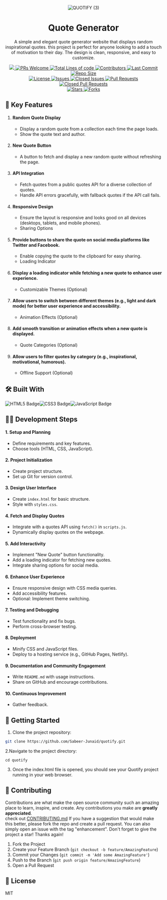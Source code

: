 <!-- Cover -->
<div align = "center">
  
![QUOTIFY (3)](https://github.com/Sabeer-Junaid/quotify/assets/59570904/ca33dcdb-4e52-45b8-9657-6580a9189c0f)

# Quote Generator

</div>

<!-- description -->

<p align = "center">
A simple and elegant quote generator website that displays random inspirational quotes.  this project is perfect for anyone looking to add a touch of motivation to their day. The design is clean, responsive, and easy to customize. <Br>
</p>

<!-- shield -->

<div align = "center">
  <a href="https://github.com/Sabeer-Junaid/quotify">
    <img src="https://img.shields.io/badge/Open%20Source-%F0%9F%90%A5-blue.svg"/>
  </a>
  
<a href="https://github.com/Sabeer-Junaid/quotify/pulls">
    <img src="https://img.shields.io/badge/PRs-welcome-brightgreen.svg?style=flat" alt="PRs Welcome"/>
</a>

<a href="https://github.com/Sabeer-Junaid/quotify">
    <img src="https://tokei.rs/b1/github/Sabeer-Junaid/quotify?style=flat category=lines" alt="Total Lines of code"/>
  </a>

  <a href="https://github.com/Sabeer-Junaid/quotify/graphs/contributors">
    <img src="https://img.shields.io/github/contributors/Sabeer-Junaid/quotify" alt="Contributors"/>
  </a>

  <a href="https://github.com/Sabeer-Junaid/quotify/commits/main">
    <img src="https://img.shields.io/github/last-commit/Sabeer-Junaid/quotify" alt="Last Commit"/>
  </a>

   <a href="https://github.com/Sabeer-Junaid/quotify">
    <img src="https://img.shields.io/github/repo-size/Sabeer-Junaid/quotify" alt="Repo Size"/>
  </a> <br>

  <a href="https://github.com/Sabeer-Junaid/quotify/blob/master/LICENSE">
    <img src="https://img.shields.io/github/license/Sabeer-Junaid/quotify" alt="License"/>
  </a>

  <a href="https://github.com/Sabeer-Junaid/quotify/issues">
    <img src="https://img.shields.io/github/issues/Sabeer-Junaid/quotify?color=red" alt="Issues"/>
  </a>

  <a href="https://github.com/Sabeer-Junaid/quotify/issues?q=is%3Aissue+is%3Aclosed">
    <img src="https://img.shields.io/github/issues-closed/Sabeer-Junaid/quotify" alt="Closed Issues"/>
  </a>

 <a href="https://github.com/Sabeer-Junaid/quotify/pulls">
    <img src="https://img.shields.io/github/issues-pr/Sabeer-Junaid/quotify?color=purple" alt="Pull Requests"/>
  </a>

  <a href="https://github.com/Sabeer-Junaid/quotify/pulls?q=is%3Apr+is%3Aclosed">
    <img src="https://img.shields.io/github/issues-pr-closed/Sabeer-Junaid/quotify" alt="Closed Pull Requests"/>
  </a><br>   

  <a href="https://github.com/Sabeer-Junaid/quotify">
    <img src="https://img.shields.io/github/stars/Sabeer-Junaid/quotify" alt="Stars"/>
  </a>

  <a href="https://github.com/Sabeer-Junaid/quotify/network/members">
    <img src="https://img.shields.io/github/forks/Sabeer-Junaid/quotify" alt="Forks"/>
  </a>
</div>

<!-- Key Features -->

## 🌟 Key Features

1. #### Random Quote Display
   * Display a random quote from a collection each time the page loads.
   * Show the quote text and author.

2. #### New Quote Button
   * A button to fetch and display a new random quote without refreshing the page.

3. #### API Integration
   * Fetch quotes from a public quotes API for a diverse collection of quotes.
   * Handle API errors gracefully, with fallback quotes if the API call fails.

4. #### Responsive Design
   * Ensure the layout is responsive and looks good on all devices (desktops, tablets, and mobile phones).
   * Sharing Options

5. #### Provide buttons to share the quote on social media platforms like Twitter and Facebook.
   * Enable copying the quote to the clipboard for easy sharing.
   * Loading Indicator

6. #### Display a loading indicator while fetching a new quote to enhance user experience.
   * Customizable Themes (Optional)

7. #### Allow users to switch between different themes (e.g., light and dark mode) for better user experience and accessibility.
   * Animation Effects (Optional)

8. #### Add smooth transition or animation effects when a new quote is displayed.
   - Quote Categories (Optional)

9. #### Allow users to filter quotes by category (e.g., inspirational, motivational, humorous).
   - Offline Support (Optional)

## 🛠️  Built With

<img src="https://img.shields.io/badge/HTML5-E34F26?style=for-the-badge&logo=html5&logoColor=white" alt="HTML5 Badge"><img src="https://img.shields.io/badge/CSS3-1572B6?style=for-the-badge&logo=css3&logoColor=white" alt="CSS3 Badge"><img src="https://img.shields.io/badge/JavaScript-F7DF1E?style=for-the-badge&logo=javascript&logoColor=black" alt="JavaScript Badge">

<!-- Devlopment Steps -->

## 👩‍💻 Development Steps

#### 1. Setup and Planning
- Define requirements and key features.
- Choose tools (HTML, CSS, JavaScript).

#### 2. Project Initialization
- Create project structure.
- Set up Git for version control.

#### 3. Design User Interface
- Create `index.html` for basic structure.
- Style with `styles.css`.

#### 4. Fetch and Display Quotes
- Integrate with a quotes API using `fetch()` in `scripts.js`.
- Dynamically display quotes on the webpage.

#### 5. Add Interactivity
- Implement "New Quote" button functionality.
- Add a loading indicator for fetching new quotes.
- Integrate sharing options for social media.

#### 6. Enhance User Experience
- Ensure responsive design with CSS media queries.
- Add accessibility features.
- Optional: Implement theme switching.

#### 7. Testing and Debugging
- Test functionality and fix bugs.
- Perform cross-browser testing.

#### 8. Deployment
- Minify CSS and JavaScript files.
- Deploy to a hosting service (e.g., GitHub Pages, Netlify).

#### 9. Documentation and Community Engagement
- Write `README.md` with usage instructions.
- Share on GitHub and encourage contributions.

#### 10. Continuous Improvement
- Gather feedback.

<!-- getting started -->

## 🚀 Getting Started

1. Clone the project repository:

```bash
git clone https://github.com/Sabeer-Junaid/quotify.git
```

2.Navigate to the project directory:

```
cd quotify
```


3. Once the index.html file is opened, you should see your Quotify project running in your web browser.

<!-- Contributing -->
## 🤝 Contributing

Contributions are what make the open source community such an amazing place to learn, inspire, and create. Any contributions you make are **greatly appreciated**.<br>
check out <a href="https://github.com/Sabeer-Junaid/quotify/blob/main/General_Contributing.md" target="blank">CONTRIBUTING.md</a>
If you have a suggestion that would make this better, please fork the repo and create a pull request. You can also simply open an issue with the tag "enhancement".
Don't forget to give the project a star! Thanks again!

1. Fork the Project
2. Create your Feature Branch (`git checkout -b feature/AmazingFeature`)
3. Commit your Changes (`git commit -m 'Add some AmazingFeature'`)
4. Push to the Branch (`git push origin feature/AmazingFeature`)
5. Open a Pull Request

<!-- Licence -->

## 📄 License

<a href="https://github.com/Sabeer-Junaid/quotify/blob/main/LICENSE"></a> MIT </a>




